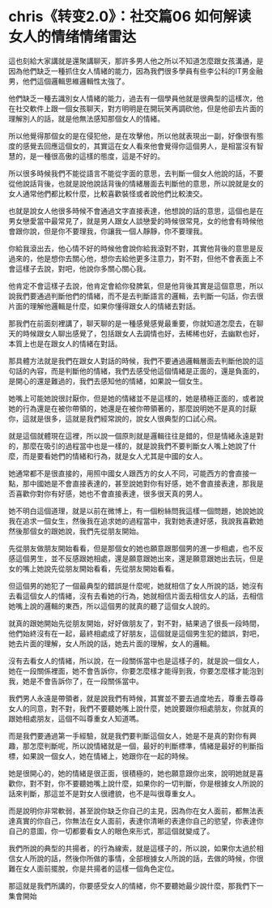 # chris《转变2.0》：社交篇06 如何解读女人的情绪情绪雷达

這也刻給大家講就是還聚講聊天，那許多男人他之所以不知道怎麼跟女孩溝通，是因為他們缺乏一種抓住女人情緒的能力，因為我們很多學員有些李公科的IT男金融男，他們這個邏輯思維邏輯性太強了。

他們缺乏一種去識別女人情緒的能力，過去有一個學員他就是很典型的這樣次，他在社交軟件上跟一個女孩聊天，對方明明是在開玩笑再調砍他，但是他卻去片面的理解別人的話，就是他無法感知那個女人的情緒。

所以他覺得那個女的是在侵犯他，是在攻擊他，所以他就表現出一副，好像很有態度的感覺去回應這個女的，其實這在女人看來他會覺得你這個男人，是相當沒有智慧的，是一種很高傲的這樣的態度，這是不好的。

所以很多時候我們不能從語言不能從字面的意思，去判斷一個女人他說的話，不要從他說話背後，也就是說他說話背後的情緒層面去判斷他的意思，所以說就是女的女人通常他們都比較什麼，比較喜歡裝怪或者說他們比較澳交。

也就是說女人他很多時候不會通過文字直接表達，他想說的話的意思，這個也是在男女戀愛當中最常見了，就是男人跟女人談戀愛的時候很常見，女的他會有時候他會跟你說，但是你不要理我，你讓我一個人靜靜，你不要理我。

你給我滾出去，他心情不好的時候他會說你給我滾對不對，其實他背後的意思是反過來的，他是想你去關心他，想你去給他更多注意力，對不對，但他不會表面上不會這樣子去說，對吧，他說你多關心關心我。

他肯定不會這樣子去說，他肯定會給你發脾氣，但是他背後其實是這個意思，所以說我們要通過判斷他們的情緒，而不是去判斷語言的邏輯，去判斷一句話，你去很片面的理解他邏輯是什麼，如果你懂得跟女人的情緒去對話。

那我們在前面刻裡講了，聊天聊的是一種感覺感覺最重要，你就知道怎麼去，在聊天的時候跟女人聊出感覺了，包括跟女人去調情也好，去稀稀也好，去幽默也好，本質上也是在跟女人的情緒在對話。

那具體方法就是我們在跟女人對話的時候，我們不要通過邏輯層面去判斷他說的這句話的內容，而是判斷他的情緒，我們去感受他這個情緒是正面的，還是負面的，是開心的還是難過的，我們去感知他的情緒，如果說一個女生。

她嘴上可能她說很討厭你，但是她的情緒並不是這樣的，她是積極正面的，或者說她的行為還是在被你帶領的，她還是在被你帶領著的，那麼說明她不是真的討厭你，這就是很多，這就是我們經常說的，說女人很典型的口試心飛。

就是這個就體現在這裡，所以說一個原則就是邏輯往往是錯的，但是情緒永遠是對的，那麼在吸引的過程當中也是一樣的，就是說我們不要判斷女人嘴上她說了什麼，而是要看她們的情緒和行為，就是女人尤其是中國的女人。

她通常都不是很直接的，用照中國女人跟西方的女人不同，可能西方的會直接一點，那中國她是不會直接表達的，甚至說她對你有好感，她不會直接表達，那我是否喜歡你對你有好感，她也不會直接表達，很多很天真的男人。

她不明白這個道理，就是以前在微博上，有一個粉絲問我這樣一個問題，她說她說我在追求一個女生，然後我在追求她的過程當中，我對她表達好感，我說我喜歡她然後那個女的跟她說，我們先從朋友開始。

先從朋友做朋友開始看看，但是那個女的她也願意跟那個男的進一步相處，也不反感這個男生，並不反感跟她相處，還是願意跟她出來，還是願意跟她出去玩，但是女的嘴上她說先從朋友開始看看，先從朋友開始看看。

但這個男的她犯了一個最典型的錯誤是什麼呢，她就相信了女人所說的話，她沒有去看這個女人的情緒，沒有去看她的行為，她就相信片面去相信女人的話，去相信她嘴上說的邏輯的東西，所以這個男的就真的聽了這個女人說的。

就真的跟她開始先從朋友開始，好好做朋友了，對不對，結果過了很長一段時間，他們始終沒有在一起，最終相處成了好朋友，這個就是這個男生犯的錯誤，對吧，她去片面的理解，女人所說的話，她去片面的理解，女人的邏輯。

沒有去看女人的情緒，所以說，在一段關係當中也是這樣子的，就是說一個女人，她在一段關係裡面，她不會告訴你，你要怎麼樣才能得到我，你要怎麼樣才能泡到我，她是不會告訴你了，在一段關係當中。

我們男人永遠是帶領者，就是說我們有時候，其實並不要去過度地去，尊重去尊尋女人的同意，對不對，我們不要聽她嘴上說什麼，她說要跟你相處朋友，你就真的跟她相處朋友，這個不叫尊重女人知道嗎。

而是我們要通過第一手經驗，就是我們要判斷這個女人，她是不是真的對你有興趣，那怎麼判斷呢，所以說情緒就是一個，最好的判斷標準，情緒是最好的判斷指標，如果說一個女人，她在情緒上，她跟你在一起的時候。

她是很開心的，她的情緒是很正面，很積極的，她也願意跟你出來，說明她就是喜歡你，對不對，你不要聽她嘴上說什麼，如果你的一切判斷，你是根據女人所說的話來判斷，那這並不是對女人很禮貌，也不是叫很尊重女人。

而是說明你非常軟弱，甚至說你缺乏你自己的主見，因為你在女人面前，都無法表達真實的你自己，你無法在女人面前，表達你清晰的表達你自己的慾望，你表達你自己的意圖，你一切都要看女人的眼色來形式，那這個就變成了。

我們所說的典型的共揚者，的行為線索，就是這樣子的，所以說，如果你太過於相信女人所說的話，然後你所做的事情，全部根據女人所說的話，去做的時候，你很難在女人面前擺脫，你是共揚者的這樣一個角色定位。

那這就是我們所講的，你要感受女人的情緒，你不要聽她最少說什麼，那我們下一集會開始